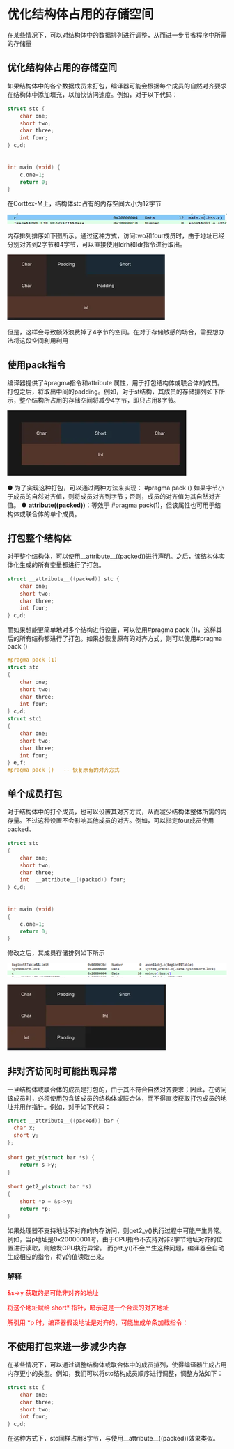 # 优化结构体占用的存储空间

在某些情况下，可以对结构体中的数据排列进行调整，从而进一步节省程序中所需的存储量

## 优化结构体占用的存储空间
如果结构体中的各个数据成员未打包，编译器可能会根据每个成员的自然对齐要求在结构体中添加填充，以加快访问速度。例如，对于以下代码：
```c
struct stc {
    char one;
    short two;
    char three;
    int four;
} c,d;


int main (void) {
    c.one=1;
    return 0;
}
```
在Corttex-M上，结构体stc占有的内存空间大小为12字节

![占用空间](image.png)

内存排列排序如下图所示。通过这种方式，访问two和four成员时，由于地址已经分别对齐到2字节和4字节，可以直接使用ldrh和ldr指令进行取出。

![alt text](image-1.png)

但是，这样会导致额外浪费掉了4字节的空间。在对于存储敏感的场合，需要想办法将这段空间利用利用

## 使用pack指令
编译器提供了#pragma指令和attribute 属性，用于打包结构体或联合体的成员。打包之后，将取出中间的padding。例如，对于st结构，其成员的存储排列如下所示，整个结构所占用的存储空间将减少4字节，即只占用8字节。

![alt text](image-2.png)

● 为了实现这种打包，可以通过两种方法来实现：
#pragma pack (<n>) 如果<n>字节小于成员的自然对齐值，则将成员对齐到<n>字节；否则，成员的对齐值为其自然对齐值。
● __attribute((packed))__：等效于 #pragma pack(1)，但该属性也可用于结构体或联合体的单个成员。

## 打包整个结构体
对于整个结构体，可以使用__attribute__((packed))进行声明。之后，该结构体实体化生成的所有变量都进行了打包。
```c
struct __attribute__((packed)) stc {
    char one;
    short two;
    char three;
    int four;
} c,d;
```

而如果想能更简单地对多个结构进行设置，可以使用#pragma pack (1)，这样其后的所有结构都进行了打包。如果想恢复原有的对齐方式，则可以使用#pragma pack ()

```c
#pragma pack (1)
struct stc
{
    char one;
    short two;
    char three;
    int four;
} c,d;
struct stc1
{
    char one;
    short two;
    char three;
    int four;
} e,f;
#pragma pack ()   -- 恢复原有的对齐方式 
```

## 单个成员打包
对于结构体中的打个成员，也可以设置其对齐方式，从而减少结构体整体所需的内存量。不过这种设置不会影响其他成员的对齐。例如，可以指定four成员使用packed。
```c
struct stc
{
    char one;
    short two;
    char three;
    int  __attribute__((packed)) four;
} c,d;


int main (void)
{
    c.one=1;
    return 0;
}
```
修改之后，其成员存储排列如下所示

![alt text](image-4.png)

![alt text](image-3.png)


## 非对齐访问时可能出现异常
一旦结构体或联合体的成员是打包的，由于其不符合自然对齐要求；因此，在访问该成员时，必须使用包含该成员的结构体或联合体，而不得直接获取打包成员的地址并用作指针。例如，对于如下代码：

```c
struct __attribute__((packed)) bar {
  char x;
  short y;
};

short get_y(struct bar *s) {
    return s->y;
}

short get2_y(struct bar *s)
{
    short *p = &s->y; 
    return *p;  
}
```

如果处理器不支持地址不对齐的内存访问，则get2_y()执行过程中可能产生异常。例如，当p地址是0x20000001时，由于CPU指令不支持对非2字节地址对齐的位置进行读取，则触发CPU执行异常。
而get_y()不会产生这种问题，编译器会自动生成相应的指令，将y的值读取出来。


### 解释
<span style="color:red">&s->y 获取的是可能非对齐的地址</span>

<span style="color:red">将这个地址赋给 short* 指针，暗示这是一个合法的对齐地址</span>

<span style="color:red">解引用 *p 时，编译器假设地址是对齐的，可能生成单条加载指令：</span>


## 不使用打包来进一步减少内存
在某些情况下，可以通过调整结构体或联合体中的成员排列，使得编译器生成占用内存更小的类型。例如，我们可以将stc结构成员顺序进行调整，调整方法如下：

```c
struct stc {
    char one;
    char three;
    short two;
    int four;
} c,d;
```
在这种方式下，stc同样占用8字节，与使用__attribute__((packed))效果类似。
